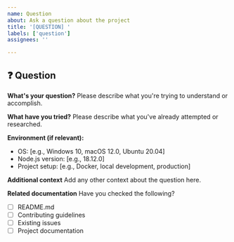 ```yaml
---
name: Question
about: Ask a question about the project
title: '[QUESTION] '
labels: ['question']
assignees: ''

---
```


## ❓ Question

**What's your question?**
Please describe what you're trying to understand or accomplish.

**What have you tried?**
Please describe what you've already attempted or researched.

**Environment (if relevant):**
- OS: [e.g., Windows 10, macOS 12.0, Ubuntu 20.04]
- Node.js version: [e.g., 18.12.0]
- Project setup: [e.g., Docker, local development, production]

**Additional context**
Add any other context about the question here.

**Related documentation**
Have you checked the following?
- [ ] README.md
- [ ] Contributing guidelines
- [ ] Existing issues
- [ ] Project documentation
